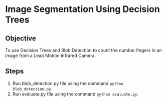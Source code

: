 # Image Segmentation Using Decision Trees

## Objective
To use Decision Trees and Blob Detection to count the number fingers in an image from a Leap Motion Infrared Camera.

## Steps
1. Run blob_detection.py file using the command ```python blob_detection.py```.
2. Run evaluate.py file using the command ```python evaluate.py```.
